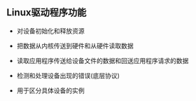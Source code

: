 <!--
 * @Description: 
 * @Version: 1.0
 * @Author: DaLao
 * @Email: dalao@xxx.com
 * @Date: 2021-09-10 09:52:08
 * @LastEditors: DaLao
 * @LastEditTime: 2021-09-10 09:52:24
-->

## Linux驱动程序功能

- 对设备初始化和释放资源

- 把数据从内核传送到硬件和从硬件读取数据

- 读取应用程序传送给设备文件的数据和回送应用程序请求的数据

- 检测和处理设备出现的错误(底层协议)

- 用于区分具体设备的实例